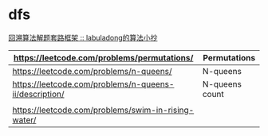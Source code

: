 # dfs

[回溯算法解题套路框架 :: labuladong的算法小抄](https://labuladong.github.io/algo/di-san-zha-24031/bao-li-sou-96f79/hui-su-sua-c26da/)

| https://leetcode.com/problems/permutations/ | Permutations |
| --- | --- |
| https://leetcode.com/problems/n-queens/ | N-queens |
| https://leetcode.com/problems/n-queens-ii/description/ | N-queens count |
|  |  |
| https://leetcode.com/problems/swim-in-rising-water/ |  |